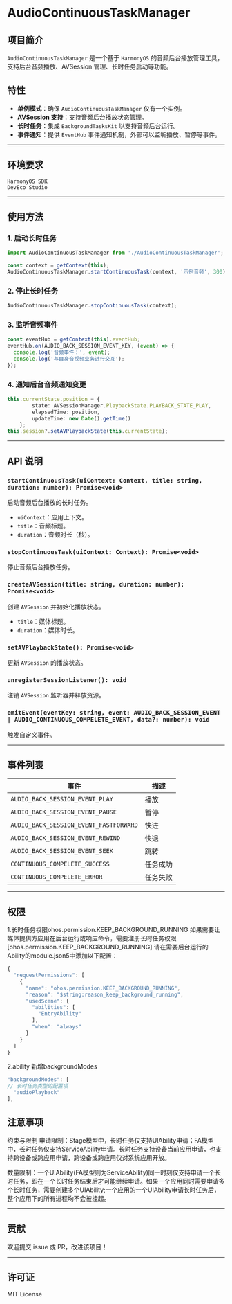 # AudioContinuousTaskManager

## 项目简介
`AudioContinuousTaskManager` 是一个基于 `HarmonyOS` 的音频后台播放管理工具，支持后台音频播放、AVSession 管理、长时任务启动等功能。

## 特性
- **单例模式**：确保 `AudioContinuousTaskManager` 仅有一个实例。
- **AVSession 支持**：支持音频后台播放状态管理。
- **长时任务**：集成 `BackgroundTasksKit` 以支持音频后台运行。
- **事件通知**：提供 `EventHub` 事件通知机制，外部可以监听播放、暂停等事件。

---

## 环境要求

```
HarmonyOS SDK
DevEco Studio
```

---

## 使用方法

### 1. 启动长时任务
```typescript
import AudioContinuousTaskManager from './AudioContinuousTaskManager';

const context = getContext(this);
AudioContinuousTaskManager.startContinuousTask(context, '示例音频', 300);
```

### 2. 停止长时任务
```typescript
AudioContinuousTaskManager.stopContinuousTask(context);
```

### 3. 监听音频事件
```typescript
const eventHub = getContext(this).eventHub;
eventHub.on(AUDIO_BACK_SESSION_EVENT_KEY, (event) => {
  console.log('音频事件：', event);
  console.log('与自身音视频业务进行交互');
});
```
### 4. 通知后台音频通知变更
``` typescript
this.currentState.position = {
        state: AVSessionManager.PlaybackState.PLAYBACK_STATE_PLAY,
        elapsedTime: position,
        updateTime: new Date().getTime()
    };
this.session?.setAVPlaybackState(this.currentState);
```

---

## API 说明

### `startContinuousTask(uiContext: Context, title: string, duration: number): Promise<void>`
启动音频后台播放的长时任务。
- `uiContext`：应用上下文。
- `title`：音频标题。
- `duration`：音频时长（秒）。

### `stopContinuousTask(uiContext: Context): Promise<void>`
停止音频后台播放任务。

### `createAVSession(title: string, duration: number): Promise<void>`
创建 `AVSession` 并初始化播放状态。
- `title`：媒体标题。
- `duration`：媒体时长。

### `setAVPlaybackState(): Promise<void>`
更新 `AVSession` 的播放状态。

### `unregisterSessionListener(): void`
注销 `AVSession` 监听器并释放资源。

### `emitEvent(eventKey: string, event: AUDIO_BACK_SESSION_EVENT | AUDIO_CONTINUOUS_COMPELETE_EVENT, data?: number): void`
触发自定义事件。

---

## 事件列表

| 事件 | 描述 |
|------|------|
| `AUDIO_BACK_SESSION_EVENT_PLAY` | 播放 |
| `AUDIO_BACK_SESSION_EVENT_PAUSE` | 暂停 |
| `AUDIO_BACK_SESSION_EVENT_FASTFORWARD` | 快进 |
| `AUDIO_BACK_SESSION_EVENT_REWIND` | 快退 |
| `AUDIO_BACK_SESSION_EVENT_SEEK` | 跳转 |
| `CONTINUOUS_COMPELETE_SUCCESS` | 任务成功 |
| `CONTINUOUS_COMPELETE_ERROR` | 任务失败 |

---

## 权限
1.长时任务权限ohos.permission.KEEP_BACKGROUND_RUNNING 如果需要让媒体提供方应用在后台运行或响应命令，需要注册长时任务权限[ohos.permission.KEEP_BACKGROUND_RUNNING] 请在需要后台运行的Ability的module.json5中添加以下配置：
``` typescript
{
  "requestPermissions": [
    {
      "name": "ohos.permission.KEEP_BACKGROUND_RUNNING",
      "reason": "$string:reason_keep_background_running",
      "usedScene": {
        "abilities": [
          "EntryAbility"
        ],
        "when": "always"
      }
    }
  ]
}
```
2.ability 新增backgroundModes
``` typescript
"backgroundModes": [
// 长时任务类型的配置项
  "audioPlayback"
],
```
## 注意事项
约束与限制
申请限制：Stage模型中，长时任务仅支持UIAbility申请；FA模型中，长时任务仅支持ServiceAbility申请。长时任务支持设备当前应用申请，也支持跨设备或跨应用申请，跨设备或跨应用仅对系统应用开放。

数量限制：一个UIAbility(FA模型则为ServiceAbility)同一时刻仅支持申请一个长时任务，即在一个长时任务结束后才可能继续申请。如果一个应用同时需要申请多个长时任务，需要创建多个UIAbility;一个应用的一个UIAbility申请长时任务后，整个应用下的所有进程均不会被挂起。

---

## 贡献
欢迎提交 issue 或 PR，改进该项目！

---

## 许可证
MIT License
